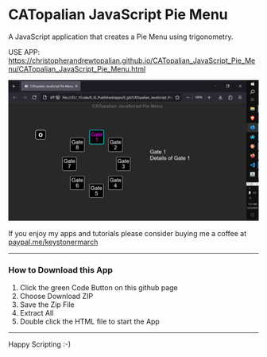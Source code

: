 # CATopalian JavaScript Pie Menu
A JavaScript application that creates a Pie Menu using trigonometry.  

USE APP: https://christopherandrewtopalian.github.io/CATopalian_JavaScript_Pie_Menu/CATopalian_JavaScript_Pie_Menu.html  

![screenshot_001](src/media/textures/screenshots/001.JPG)

If you enjoy my apps and tutorials please consider buying me a coffee at [paypal.me/keystonermarch](https://www.paypal.com/paypalme/keystonermarch)  

---

### How to Download this App
1. Click the green Code Button on this github page
2. Choose Download ZIP
3. Save the Zip File
4. Extract All
5. Double click the HTML file to start the App

---

Happy Scripting :-)


